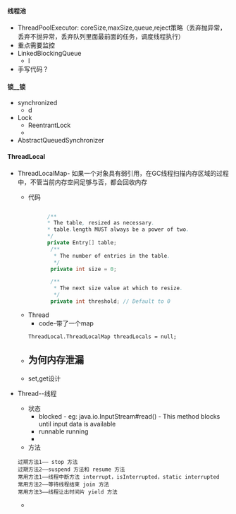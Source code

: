 #### 线程池
  - ThreadPoolExecutor: coreSize,maxSize,queue,reject策略（丢弃抛异常，丢弃不抛异常，丢弃队列里面最前面的任务，调度线程执行）
  - 重点需要监控
  - LinkedBlockingQueue
    - l
  - 手写代码？
#### 锁__锁
  - synchronized
    - d
  - Lock
    - ReentrantLock
    -
  - AbstractQueuedSynchronizer

#### ThreadLocal
- ThreadLocalMap- 如果一个对象具有弱引用，在GC线程扫描内存区域的过程中，不管当前内存空间足够与否，都会回收内存
  - 代码
    ```java

          /**
          * The table, resized as necessary.
          * table.length MUST always be a power of two.
          */              
          private Entry[] table;    
           /**
            * The number of entries in the table.
            */
           private int size = 0;

           /**
            * The next size value at which to resize.
            */
           private int threshold; // Default to 0

    ```
  - Thread
    - code-带了一个map
    ```
    ThreadLocal.ThreadLocalMap threadLocals = null;
    ```
  - 为何内存泄漏
    -
  - set,get设计

- Thread--线程
  - 状态
    - blocked - eg: java.io.InputStream#read()  -  This method blocks until input data is available
    - runnable running
    -
  - 方法
  ```
  过期方法1—– stop 方法
  过期方法2——suspend 方法和 resume 方法
  常用方法1——线程中断方法 interrupt，isInterrupted，static interrupted
  常用方法2——等待线程结束 join 方法
  常用方法3——线程让出时间片 yield 方法
  ```
  -
